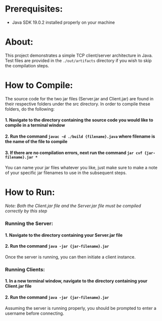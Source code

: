
# Prerequisites:

- Java SDK 19.0.2 installed properly on your machine

# About:

This project demonstrates a simple TCP client/server architecture in Java. Test files are provided in the 
```./out/artifacts``` directory if you wish to skip the compilation steps.

# How to Compile:

The source code for the two jar files (Server.jar and Client.jar) are found in their respective
folders under the src directory. In order to compile these folders, do the following:

#### 1. Navigate to the directory containing the source code you would like to compile in a terminal window
#### 2. Run the command ```javac -d ./build {filename}.java``` where filename is the name of the file to compile
#### 3. If there are no compilation errors, next run the command ```jar cvf {jar-filename}.jar *```

You can name your jar files whatever you like, just make sure to make a note of your specific jar filenames
to use in the subsequent steps.

# How to Run:

*Note: Both the Client.jar file and the Server.jar file must be compiled correctly by this step*

### Running the Server:
#### 1. Navigate to the directory containing your Server.jar file
#### 2. Run the command ```java -jar {jar-filename}.jar```

Once the server is running, you can then initiate a client instance.

### Running Clients:
#### 1. In a new terminal window, navigate to the directory containing your Client.jar file
#### 2. Run the command ```java -jar {jar-filename}.jar```

Assuming the server is running properly, you should be prompted to enter a username before connecting.

